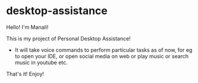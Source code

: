 # desktop-assistance
Hello! I'm Manali!

This is my project of Personal Desktop Assistance!
 - It will take voice commands to perform particular tasks as of now, for eg to open your IDE, or open social media on web or play music or search music in youtube etc.
 
That's it! Enjoy!
